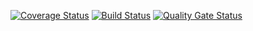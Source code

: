 [![Coverage Status](https://coveralls.io/repos/github/Dmitry-creator/testing2.2/badge.svg?branch=main)](https://coveralls.io/github/Dmitry-creator/testing2.2?branch=main)
[![Build Status](https://travis-ci.com/Dmitry-creator/testing2.2.svg?branch=main)](https://travis-ci.com/Dmitry-creator/testing2.2)
[![Quality Gate Status](https://sonarcloud.io/api/project_badges/measure?project=Dmitry-creator_testing2.2&metric=alert_status)](https://sonarcloud.io/dashboard?id=Dmitry-creator_testing2.2)
